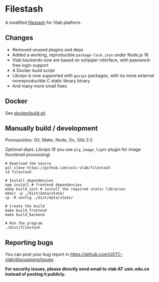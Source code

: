 # Filestash

A modified [filestash](https://github.com/mickael-kerjean/filestash) for Vlab platform.

## Changes

-   Removed unused plugins and deps
-   Added a working, reproducible `package-lock.json` under Node.js 16
-   Vlab backends now are based on sshpiper interface, with password-free login support
-   A Docker build script
-   Libvips is now supported with `govips` packages, with no more external nonreproducible C static library binary
-   And many more small fixes

## Docker

See [docker/build.sh](docker/build.sh)

## Manually build / development

_Prerequisites_: Git, Make, Node, Go, Glib 2.0

_Optional deps_: Libvips (If you use `plg_image_light` plugin for image thumbnail processing)

```
# Download the source
git clone https://github.com/ustc-vlab/filestash
cd filestash

# Install dependencies
npm install # frontend dependencies
make build_init # install the required static libraries
mkdir -p ./dist/data/state/
cp -R config ./dist/data/state/

# Create the build
make build_frontend
make build_backend

# Run the program
./dist/filestash
```

## Reporting bugs

You can post your bug report in <https://github.com/USTC-vlab/discussions/issues>.

**For security issues, please directly send email to vlab AT ustc.edu.cn instead of posting it publicly.**
